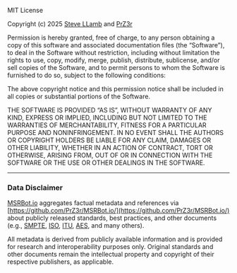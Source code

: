 MIT License

Copyright (c) 2025 [Steve LLamb](https://github.com/SteveLLamb) and [PrZ3r](https://github.com/PrZ3r)

Permission is hereby granted, free of charge, to any person obtaining a copy
of this software and associated documentation files (the “Software”), to deal
in the Software without restriction, including without limitation the rights
to use, copy, modify, merge, publish, distribute, sublicense, and/or sell
copies of the Software, and to permit persons to whom the Software is
furnished to do so, subject to the following conditions:

The above copyright notice and this permission notice shall be included in
all copies or substantial portions of the Software.

THE SOFTWARE IS PROVIDED “AS IS”, WITHOUT WARRANTY OF ANY KIND, EXPRESS OR
IMPLIED, INCLUDING BUT NOT LIMITED TO THE WARRANTIES OF MERCHANTABILITY,
FITNESS FOR A PARTICULAR PURPOSE AND NONINFRINGEMENT. IN NO EVENT SHALL THE
AUTHORS OR COPYRIGHT HOLDERS BE LIABLE FOR ANY CLAIM, DAMAGES OR OTHER
LIABILITY, WHETHER IN AN ACTION OF CONTRACT, TORT OR OTHERWISE, ARISING FROM,
OUT OF OR IN CONNECTION WITH THE SOFTWARE OR THE USE OR OTHER DEALINGS IN
THE SOFTWARE.

---

### Data Disclaimer
[MSRBot.io](https://msrbot.io) aggregates factual metadata and references
via [https://github.com/PrZ3r/MSRBot.io/](https://github.com/PrZ3r/MSRBot.io/) about publicly released standards, best practices, and other documents (e.g., [SMPTE](https://www.smpte.org/), [ISO](https://www.iso.org/home.html), [ITU](https://www.itu.int/), [AES](https://aes2.org/), and many others).

All metadata is derived from publicly available information and is provided
for research and interoperability purposes only. Original standards and other documents remain the intellectual property and copyright of their respective publishers, as applicable.